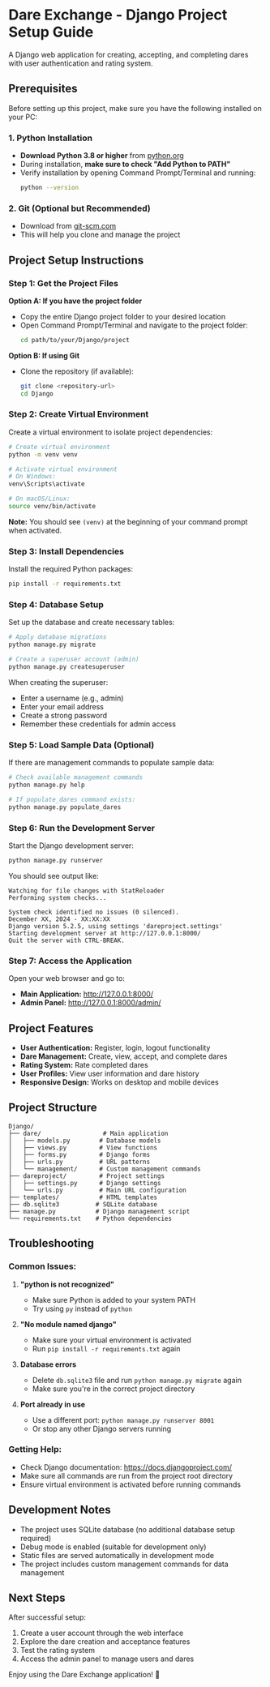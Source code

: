 # Dare Exchange - Django Project Setup Guide

A Django web application for creating, accepting, and completing dares with user authentication and rating system.

## Prerequisites

Before setting up this project, make sure you have the following installed on your PC:

### 1. Python Installation
- **Download Python 3.8 or higher** from [python.org](https://www.python.org/downloads/)
- During installation, **make sure to check "Add Python to PATH"**
- Verify installation by opening Command Prompt/Terminal and running:
  ```bash
  python --version
  ```

### 2. Git (Optional but Recommended)
- Download from [git-scm.com](https://git-scm.com/downloads)
- This will help you clone and manage the project

## Project Setup Instructions

### Step 1: Get the Project Files

**Option A: If you have the project folder**
- Copy the entire Django project folder to your desired location
- Open Command Prompt/Terminal and navigate to the project folder:
  ```bash
  cd path/to/your/Django/project
  ```

**Option B: If using Git**
- Clone the repository (if available):
  ```bash
  git clone <repository-url>
  cd Django
  ```

### Step 2: Create Virtual Environment

Create a virtual environment to isolate project dependencies:

```bash
# Create virtual environment
python -m venv venv

# Activate virtual environment
# On Windows:
venv\Scripts\activate

# On macOS/Linux:
source venv/bin/activate
```

**Note:** You should see `(venv)` at the beginning of your command prompt when activated.

### Step 3: Install Dependencies

Install the required Python packages:

```bash
pip install -r requirements.txt
```

### Step 4: Database Setup

Set up the database and create necessary tables:

```bash
# Apply database migrations
python manage.py migrate

# Create a superuser account (admin)
python manage.py createsuperuser
```

When creating the superuser:
- Enter a username (e.g., admin)
- Enter your email address
- Create a strong password
- Remember these credentials for admin access

### Step 5: Load Sample Data (Optional)

If there are management commands to populate sample data:

```bash
# Check available management commands
python manage.py help

# If populate_dares command exists:
python manage.py populate_dares
```

### Step 6: Run the Development Server

Start the Django development server:

```bash
python manage.py runserver
```

You should see output like:
```
Watching for file changes with StatReloader
Performing system checks...

System check identified no issues (0 silenced).
December XX, 2024 - XX:XX:XX
Django version 5.2.5, using settings 'dareproject.settings'
Starting development server at http://127.0.0.1:8000/
Quit the server with CTRL-BREAK.
```

### Step 7: Access the Application

Open your web browser and go to:
- **Main Application:** http://127.0.0.1:8000/
- **Admin Panel:** http://127.0.0.1:8000/admin/

## Project Features

- **User Authentication:** Register, login, logout functionality
- **Dare Management:** Create, view, accept, and complete dares
- **Rating System:** Rate completed dares
- **User Profiles:** View user information and dare history
- **Responsive Design:** Works on desktop and mobile devices

## Project Structure

```
Django/
├── dare/                 # Main application
│   ├── models.py        # Database models
│   ├── views.py         # View functions
│   ├── forms.py         # Django forms
│   ├── urls.py          # URL patterns
│   └── management/      # Custom management commands
├── dareproject/         # Project settings
│   ├── settings.py      # Django settings
│   └── urls.py          # Main URL configuration
├── templates/           # HTML templates
├── db.sqlite3          # SQLite database
├── manage.py           # Django management script
└── requirements.txt    # Python dependencies
```

## Troubleshooting

### Common Issues:

1. **"python is not recognized"**
   - Make sure Python is added to your system PATH
   - Try using `py` instead of `python`

2. **"No module named django"**
   - Make sure your virtual environment is activated
   - Run `pip install -r requirements.txt` again

3. **Database errors**
   - Delete `db.sqlite3` file and run `python manage.py migrate` again
   - Make sure you're in the correct project directory

4. **Port already in use**
   - Use a different port: `python manage.py runserver 8001`
   - Or stop any other Django servers running

### Getting Help:

- Check Django documentation: https://docs.djangoproject.com/
- Make sure all commands are run from the project root directory
- Ensure virtual environment is activated before running commands

## Development Notes

- The project uses SQLite database (no additional database setup required)
- Debug mode is enabled (suitable for development only)
- Static files are served automatically in development mode
- The project includes custom management commands for data management

## Next Steps

After successful setup:
1. Create a user account through the web interface
2. Explore the dare creation and acceptance features
3. Test the rating system
4. Access the admin panel to manage users and dares

Enjoy using the Dare Exchange application! 🎯